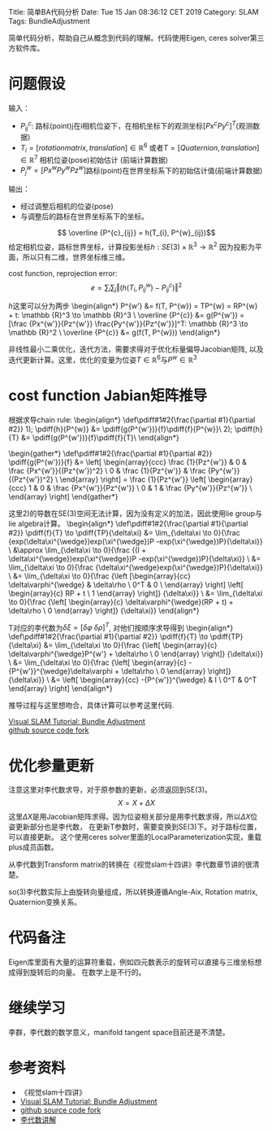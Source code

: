 Title: 简单BA代码分析
Date: Tue 15 Jan 08:36:12 CET 2019
Category: SLAM
Tags: BundleAdjustment

简单代码分析，帮助自己从概念到代码的理解。代码使用Eigen, ceres solver第三方软件库。

# 问题假设

输入：

* $P^{c}_{ij}$: 路标(point)j在i相机位姿下，在相机坐标下的观测坐标$[Px^{c} Py^{c}]^T$(观测数据)
* $T_{i} = [rotation matrix, translation]\in \mathbb {R}^{6}$ 或者$T = [Quaternion, translation] \in \mathbb {R}^{7}$ 相机位姿(pose)初始估计 (前端计算数据)
* $P^{w}_{j} = [Px^{w} Py^{w} Pz^{w}]$路标(point)在世界坐标系下的初始估计值(前端计算数据)

输出：

* 经过调整后相机的位姿(pose)
* 与调整后的路标在世界坐标系下的坐标。

$$ \overline {P^{c}_{ij}} = h(T_{i}, P^{w}_{ij})$$
给定相机位姿，路标世界坐标，计算投影坐标$h : SE(3) × \mathbb {R}^{3} \to \mathbb {R}^{2}$
因为投影为平面，所以只有二维，世界坐标维三维。

cost function, reprojection error:
$$ e = \sum_{i} {\sum_{j} {\Vert(h(T_{i}, P^{w}_{ij}) - P^{c}_{ij})\Vert^2}}$$

$h$这里可以分为两步
\begin{align*}
P^{w'} &= f(T, P^{w}) = TP^{w} = RP^{w} + t: \mathbb {R}^3 \to \mathbb {R}^3 \\
\overline {P^{c}} &= g(P^{w'}) = [\frac {Px^{w'}}{Pz^{w'}} \frac{Py^{w'}}{Pz^{w'}}]^T: \mathbb {R}^3 \to \mathbb {R}^2 \\
\overline {P^{c}} &= g(f(T, P^{w}))
\end{align*}

非线性最小二乘优化，迭代方法，需要求得对于优化标量偏导Jacobian矩阵,
  以及迭代更新计算。这里，优化的变量为位姿$T \in \mathbb {R}^6$与$P^{w} \in
  \mathbb {R}^3$

# cost function Jabian矩阵推导
根据求导chain rule:
\begin{align*}
\def\pdiff#1#2{\frac{\partial #1}{\partial #2}}
1)\; \pdiff{h}{P^{w}} &= \pdiff{g(P^{w'})}{f}\pdiff{f}{P^{w}}\\
2)\; \pdiff{h}{T} &= \pdiff{g(P^{w'})}{f}\pdiff{f}{T}\\
\end{align*}

\begin{gather*}
\def\pdiff#1#2{\frac{\partial #1}{\partial #2}}
\pdiff{g(P^{w'})}{f} &= 
\left[
  \begin{array}{ccc}
  \frac {1}{Pz^{w'}} & 0 & \frac {Px^{w'}}{(Pz^{w'})^2} \\
  0 & \frac {1}{Pz^{w'}} & \frac {Py^{w'}}{(Pz^{w'})^2} \\
  \end{array}
\right] = \frac {1}{Pz^{w'}}
\left[
  \begin{array}{ccc}
  1 & 0 & \frac {Px^{w'}}{Pz^{w'}} \\
  0 & 1 & \frac {Py^{w'}}{Pz^{w'}} \\
  \end{array}
\right]
\end{gather*}

这里2)的导数在SE(3)空间无法计算，因为没有定义的加法，因此使用lie group与lie
algebra计算。
\begin{align*}
\def\pdiff#1#2{\frac{\partial #1}{\partial #2}}
\pdiff{f}{T} \to \pdiff{TP}{\delta\xi}
&= \lim_{\delta\xi \to 0}{\frac {exp(\delta\xi^{\wedge})exp(\xi^{\wedge})P -exp(\xi^{\wedge})P}{\delta\xi}} \\
&\approx \lim_{\delta\xi \to 0}{\frac {(I + \delta\xi^{\wedge})exp(\xi^{\wedge})P -exp(\xi^{\wedge})P}{\delta\xi}} \\
&= \lim_{\delta\xi \to 0}{\frac {\delta\xi^{\wedge}exp(\xi^{\wedge})P}{\delta\xi}} \\
&= \lim_{\delta\xi \to 0}{\frac
      {\left [\begin{array}{cc} \delta\varphi^{\wedge} & \delta\rho \\ 0^T & 0 \\ \end{array} \right] \left[ \begin{array}{c} RP + t \\ 1 \end{array} \right]}
      {\delta\xi}} \\
&= \lim_{\delta\xi \to 0}{\frac
      {\left[ \begin{array}{c} \delta\varphi^{\wedge}(RP + t) + \delta\rho \\ 0 \end{array} \right]}
      {\delta\xi}}
\end{align*}

T对应的李代数为$\delta\xi = [\delta\varphi \; \delta\rho]^T$, 对他们按顺序求导得到
\begin{align*}
\def\pdiff#1#2{\frac{\partial #1}{\partial #2}}
\pdiff{f}{T} \to \pdiff{TP}{\delta\xi}
&= \lim_{\delta\xi \to 0}{\frac
      {\left[ \begin{array}{c} \delta\varphi^{\wedge}P^{w'} + \delta\rho \\ 0 \end{array} \right]}
      {\delta\xi}} \\
&= \lim_{\delta\xi \to 0}{\frac
      {\left[ \begin{array}{c} -{P^{w'}}^{\wedge}\delta\varphi + \delta\rho \\ 0 \end{array} \right]}
      {\delta\xi}} \\
&= \left[ \begin{array}{cc} -{P^{w'}}^{\wedge} & I \\ 0^T & 0^T \end{array} \right]
\end{align*}

推导过程与这里想吻合，具体计算可以参考这里代码.

[Visual SLAM Tutorial: Bundle Adjustment]({filename}/pdfs/Visual_SLAM_Tutorial_Bundle_Adjustment.pdf)  
[github source code fork](https://github.com/lirenlin/ba_demo_ceres)

# 优化参量更新
注意这里对李代数求导，对于原参数的更新，必须返回到SE(3)。
$$X = X + \Delta X$$
这里$\Delta X$是用Jacobian矩阵求得。因为位姿相关部分是用李代数求得，所以$\Delta X$位姿更新部分也是李代数，
在更新T参数时，需要变换到SE(3)下。对于路标位置，可以直接更新。
这个使用ceres solver里面的LocalParameterization实现，重载plus成员函数。

从李代数到Transform matrix的转换在《视觉slam十四讲》李代数章节讲的很清楚。

so(3)李代数实际上由旋转向量组成，所以转换遵循Angle-Aix, Rotation matrix, Quaternion变换关系。

# 代码备注
Eigen库里面有大量的运算符重载，例如四元数表示的旋转可以直接与三维坐标想成得到旋转后的向量。
在数学上是不行的。

# 继续学习
李群，李代数的数学意义，manifold tangent space目前还是不清楚。

# 参考资料

* 《视觉slam十四讲》  
* [Visual SLAM Tutorial: Bundle Adjustment]({filename}/pdfs/Visual_SLAM_Tutorial_Bundle_Adjustment.pdf)  
* [github source code fork](https://github.com/lirenlin/ba_demo_ceres)  
* [李代数讲解](https://mp.weixin.qq.com/s/sVjy9kr-8qc9W9VN78JoDQ)

